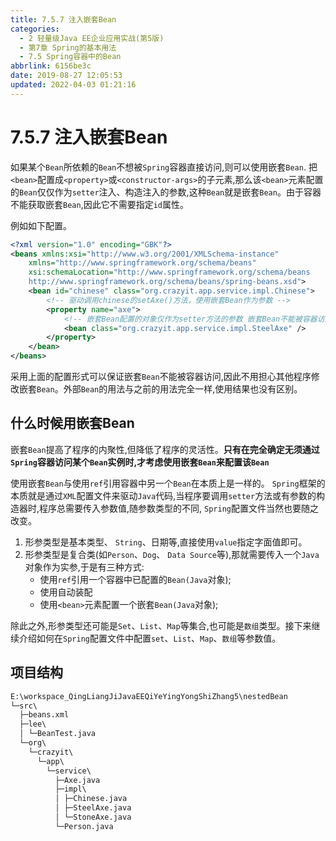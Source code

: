 ```yaml
---
title: 7.5.7 注入嵌套Bean
categories: 
  - 2 轻量级Java EE企业应用实战(第5版)
  - 第7章 Spring的基本用法
  - 7.5 Spring容器中的Bean
abbrlink: 6156be3c
date: 2019-08-27 12:05:53
updated: 2022-04-03 01:21:16
---
```

# 7.5.7 注入嵌套Bean #
如果某个`Bean`所依赖的`Bean`不想被`Spring`容器直接访问,则可以使用嵌套`Bean`.
把`<bean>`配置成`<property>`或`<constructor-args>`的子元素,那么该`<bean>`元素配置的`Bean`仅仅作为`setter`注入、构造注入的参数,这种`Bean`就是嵌套`Bean`。由于容器不能获取嵌套`Bean`,因此它不需要指定`id`属性。

例如如下配置。
```xml
<?xml version="1.0" encoding="GBK"?>
<beans xmlns:xsi="http://www.w3.org/2001/XMLSchema-instance"
    xmlns="http://www.springframework.org/schema/beans"
    xsi:schemaLocation="http://www.springframework.org/schema/beans
    http://www.springframework.org/schema/beans/spring-beans.xsd">
    <bean id="chinese" class="org.crazyit.app.service.impl.Chinese">
        <!-- 驱动调用chinese的setAxe()方法，使用嵌套Bean作为参数 -->
        <property name="axe">
            <!-- 嵌套Bean配置的对象仅作为setter方法的参数 嵌套Bean不能被容器访问，因此无需指定id属性 -->
            <bean class="org.crazyit.app.service.impl.SteelAxe" />
        </property>
    </bean>
</beans>
```
采用上面的配置形式可以保证嵌套`Bean`不能被容器访问,因此不用担心其他程序修改嵌套`Bean`。外部`Bean`的用法与之前的用法完全一样,使用结果也没有区别。
## 什么时候用嵌套Bean ##
嵌套`Bean`提高了程序的内聚性,但降低了程序的灵活性。**只有在完全确定无须通过`Spring`容器访问某个`Bean`实例时,才考虑使用嵌套`Bean`来配置该`Bean`**

使用嵌套`Bean`与使用`ref`引用容器中另一个`Bean`在本质上是一样的。
`Spring`框架的本质就是通过`XML`配置文件来驱动`Java`代码,当程序要调用`setter`方法或有参数的构造器时,程序总需要传入参数值,随参数类型的不同, `Spring`配置文件当然也要随之改变。
1. 形参类型是基本类型、 `String`、日期等,直接使用`value`指定字面值即可。
2. 形参类型是复合类(如`Person`、`Dog`、 `Data Source`等),那就需要传入一个`Java`对象作为实参,于是有三种方式:
    - 使用`ref`引用一个容器中已配置的`Bean(Java`对象);
    - 使用自动装配
    - 使用`<bean>`元素配置一个嵌套`Bean(Java`对象);

除此之外,形参类型还可能是`Set`、`List`、`Map`等集合,也可能是`数组`类型。接下来继续介绍如何在`Spring`配置文件中配置`set`、`List`、`Map`、`数组`等参数值。

## 项目结构 ##
```cmd
E:\workspace_QingLiangJiJavaEEQiYeYingYongShiZhang5\nestedBean
└─src\
  ├─beans.xml
  ├─lee\
  │ └─BeanTest.java
  └─org\
    └─crazyit\
      └─app\
        └─service\
          ├─Axe.java
          ├─impl\
          │ ├─Chinese.java
          │ ├─SteelAxe.java
          │ └─StoneAxe.java
          └─Person.java
```

